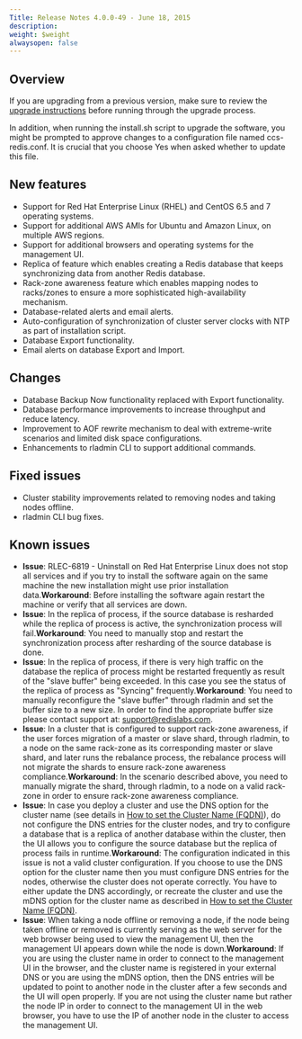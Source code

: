 ```yaml
---
Title: Release Notes 4.0.0-49 - June 18, 2015
description: 
weight: $weight
alwaysopen: false
---
```

Overview
--------

If you are upgrading from a previous version, make sure to review the
[upgrade
instructions](/redis-enterprise-documentation/installing-and-upgrading/upgrading)
before running through the upgrade process.

In addition, when running the install.sh script to upgrade the software,
you might be prompted to approve changes to a configuration file named
ccs-redis.conf. It is crucial that you choose Yes when asked whether to
update this file.

New features
------------

-   Support for Red Hat Enterprise Linux (RHEL) and CentOS 6.5 and 7
    operating systems.
-   Support for additional AWS AMIs for Ubuntu and Amazon Linux, on
    multiple AWS regions.
-   Support for additional browsers and operating systems for the
    management UI.
-   Replica of feature which enables creating a Redis database that
    keeps synchronizing data from another Redis database.
-   Rack-zone awareness feature which enables mapping nodes to
    racks/zones to ensure a more sophisticated high-availability
    mechanism.
-   Database-related alerts and email alerts.
-   Auto-configuration of synchronization of cluster server clocks with
    NTP as part of installation script.
-   Database Export functionality.
-   Email alerts on database Export and Import.

Changes
-------

-   Database Backup Now functionality replaced with Export
    functionality.
-   Database performance improvements to increase throughput and reduce
    latency.
-   Improvement to AOF rewrite mechanism to deal with extreme-write
    scenarios and limited disk space configurations.
-   Enhancements to rladmin CLI to support additional commands.

Fixed issues
------------

-   Cluster stability improvements related to removing nodes and taking
    nodes offline.
-   rladmin CLI bug fixes.

Known issues
------------

-   **Issue**: RLEC-6819 - Uninstall on Red Hat Enterprise Linux does
    not stop all services and if you try to install the software again
    on the same machine the new installation might use prior
    installation data.**Workaround**: Before installing the software
    again restart the machine or verify that all services are down.
-   **Issue**: In the replica of process, if the source database is
    resharded while the replica of process is active, the
    synchronization process will fail.**Workaround**: You need to
    manually stop and restart the synchronization process after
    resharding of the source database is done.
-   **Issue**: In the replica of process, if there is very high traffic
    on the database the replica of process might be restarted frequently
    as result of the "slave buffer" being exceeded. In this case you see
    the status of the replica of process as "Syncing"
    frequently.**Workaround**: You need to manually reconfigure the
    "slave buffer" through rladmin and set the buffer size to a new
    size. In order to find the appropriate buffer size please contact
    support at: <support@redislabs.com>.
-   **Issue**: In a cluster that is configured to support rack-zone
    awareness, if the user forces migration of a master or slave shard,
    through rladmin, to a node on the same rack-zone as its
    corresponding master or slave shard, and later runs the rebalance
    process, the rebalance process will not migrate the shards to ensure
    rack-zone awareness compliance.**Workaround**: In the scenario
    described above, you need to manually migrate the shard, through
    rladmin, to a node on a valid rack-zone in order to ensure rack-zone
    awareness compliance.
-   **Issue**: In case you deploy a cluster and use the DNS option for
    the cluster name (see details in [How to set the Cluster Name
    (FQDN)](/redis-enterprise-documentation/initial-setup-creating-a-new-cluster/how-to-set-the-cluster-name-fqdn)),
    do not configure the DNS entries for the cluster nodes, and try to
    configure a database that is a replica of another database within
    the cluster, then the UI allows you to configure the source database
    but the replica of process fails in runtime.**Workaround**: The
    configuration indicated in this issue is not a valid cluster
    configuration. If you choose to use the DNS option for the cluster
    name then you must configure DNS entries for the nodes, otherwise
    the cluster does not operate correctly. You have to either update
    the DNS accordingly, or recreate the cluster and use the mDNS option
    for the cluster name as described in [How to set the Cluster Name
    (FQDN)](/redis-enterprise-documentation/initial-setup-creating-a-new-cluster/how-to-set-the-cluster-name-fqdn).
-   **Issue**: When taking a node offline or removing a node, if the
    node being taken offline or removed is currently serving as the web
    server for the web browser being used to view the management UI,
    then the management UI appears down while the node is
    down.**Workaround**: If you are using the cluster name in order to
    connect to the management UI in the browser, and the cluster name is
    registered in your external DNS or you are using the mDNS option,
    then the DNS entries will be updated to point to another node in the
    cluster after a few seconds and the UI will open properly. If you
    are not using the cluster name but rather the node IP in order to
    connect to the management UI in the web browser, you have to use the
    IP of another node in the cluster to access the management UI.
